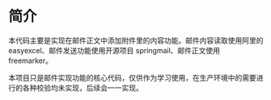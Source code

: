 # 简介
本代码主要是实现在邮件正文中添加附件里的内容功能。邮件内容读取使用阿里的 easyexcel、邮件发送功能使用开源项目 springmail、邮件正文使用 freemarker。

本项目只是邮件实现功能的核心代码，仅供作为学习使用，在生产环境中的需要进行的各种校验均未实现，后续会一一实现。
